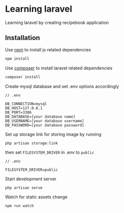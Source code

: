# Learning laravel

Learning laravel by creating recipebook application

## Installation

Use [npm](https://nodejs.org/en/) to install js related dependencies

```bash
npm install
```

Use [composer](https://getcomposer.org/) to install laravel related dependencies

```bash
composer install
```

Create mysql database and set .env options accordingly

```
// .env

DB_CONNECTION=mysql
DB_HOST=127.0.0.1
DB_PORT=3306
DB_DATABASE=[your database name]
DB_USERNAME=[your database username]
DB_PASSWORD=[your database password]
```

Set up storage link for storing image by running

```
php artisan storage:link
```

then set `FILESYSTEM_DRIVER` in .env to `public`

```
// .env

FILESYSTEM_DRIVER=public
```

Start development server

```bash
php artisan serve
```

Watch for static assets change

```bash
npm run watch
```
